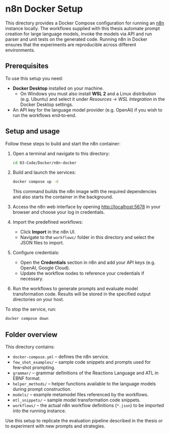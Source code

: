 # n8n Docker Setup

This directory provides a Docker Compose configuration for running an [n8n](https://n8n.io/) instance locally.  The workflows supplied with this thesis automate prompt creation for large language models, invoke the models via API and run parser and unit tests on the generated code.  Running n8n in Docker ensures that the experiments are reproducible across different environments.

## Prerequisites

To use this setup you need:

- **Docker Desktop** installed on your machine.
  - On Windows you must also install **WSL 2** and a Linux distribution (e.g. Ubuntu) and select it under *Resources → WSL Integration* in the Docker Desktop settings.
- An API key for the language model provider (e.g. OpenAI) if you wish to run the workflows end‑to‑end.

## Setup and usage

Follow these steps to build and start the n8n container:

1. Open a terminal and navigate to this directory:

   ```sh
   cd 03-Code/Docker/n8n-docker
   ```

2. Build and launch the services:

   ```sh
   docker compose up -d
   ```

   This command builds the n8n image with the required dependencies and also starts the container in the background.

3. Access the n8n web interface by opening [http://localhost:5678](http://localhost:5678) in your browser and choose your log in credentials.

4. Import the predefined workflows:

   - Click **Import** in the n8n UI.
   - Navigate to the `workflows/` folder in this directory and select the JSON files to import.

5. Configure credentials:

   - Open the **Credentials** section in n8n and add your API keys (e.g. OpenAI, Google Cloud).
   - Update the workflow nodes to reference your credentials if necessary.

6. Run the workflows to generate prompts and evaluate model transformation code.  Results will be stored in the specified output directories on your host.

To stop the service, run:

```sh
docker compose down
```

## Folder overview

This directory contains:

- `docker-compose.yml` – defines the n8n service.
- `few_shot_examples/` – sample code snippets and prompts used for few‑shot prompting.
- `grammar/` – grammar definitions of the Reactions Language and ATL in EBNF format.
- `helper_methods/` – helper functions available to the language models during prompt construction.
- `models/` – example metamodel files referenced by the workflows.
- `mtl_snippets/` – sample model transformation code snippets.
- `workflows/` – the actual n8n workflow definitions (`*.json`) to be imported into the running instance.

Use this setup to replicate the evaluation pipeline described in the thesis or to experiment with new prompts and strategies.